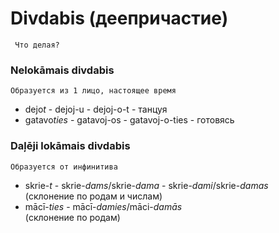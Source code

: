 # Divdabis (деепричастие)

     Что делая?

### Nelokāmais divdabis

	Образуется из 1 лицо, настоящее время

* dejo*t* - dejoj-u - dejoj-o-t - танцуя
* gatavo*ties* - gatavoj-os - gatavoj-o-ties - готовясь


### Daļēji lokāmais divdabis

	Образуется от инфинитива
	
* skrie-*t* - skrie-*dams*/skrie-*dama* - skrie-*dami*/skrie-*damas* <br> (склонение по родам и числам)
* mācī-*ties* - mācī-*damies*/māci-*damās* <br>(склонение по родам)